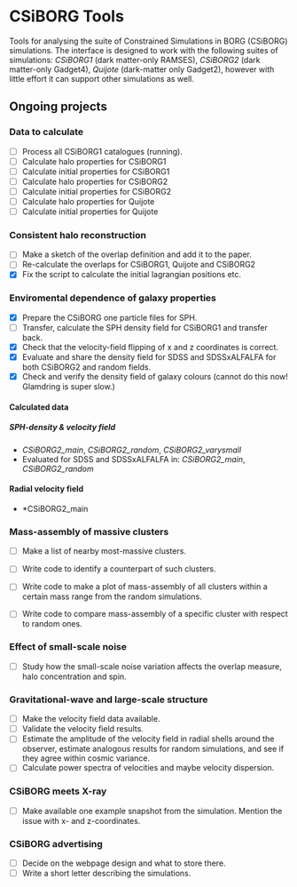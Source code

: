 # CSiBORG Tools

Tools for analysing the suite of Constrained Simulations in BORG (CSiBORG) simulations. The interface is designed to work with the following suites of simulations: *CSiBORG1* (dark matter-only RAMSES), *CSiBORG2* (dark matter-only Gadget4), *Quijote* (dark-matter only Gadget2), however with little effort it can support other simulations as well.

## Ongoing projects

### Data to calculate
- [ ] Process all CSiBORG1 catalogues (running).
- [ ] Calculate halo properties for CSiBORG1
- [ ] Calculate initial properties for CSiBORG1
- [ ] Calculate halo properties for CSiBORG2
- [ ] Calculate initial properties for CSiBORG2
- [ ] Calculate halo properties for Quijote
- [ ] Calculate initial properties for Quijote

### Consistent halo reconstruction
- [ ] Make a sketch of the overlap definition and add it to the paper.
- [ ] Re-calculate the overlaps for CSiBORG1, Quijote and CSiBORG2
- [x] Fix the script to calculate the initial lagrangian positions etc.

### Enviromental dependence of galaxy properties
- [x] Prepare the CSiBORG one particle files for SPH.
- [ ] Transfer, calculate the SPH density field for CSiBORG1 and transfer back.
- [x] Check that the velocity-field flipping of x and z coordinates is correct.
- [x] Evaluate and share the density field for SDSS and SDSSxALFALFA for both CSiBORG2 and random fields.
- [x] Check and verify the density field of galaxy colours (cannot do this now! Glamdring is super slow.)

#### Calculated data
##### SPH-density & velocity field
- *CSiBORG2_main*, *CSiBORG2_random*, *CSiBORG2_varysmall*
- Evaluated for SDSS and SDSSxALFALFA in: *CSiBORG2_main*, *CSiBORG2_random*

#### Radial velocity field
- *CSiBORG2_main


### Mass-assembly of massive clusters
- [ ] Make a list of nearby most-massive clusters.
- [ ] Write code to identify a counterpart of such clusters.
- [ ] Write code to make a plot of mass-assembly of all clusters within a certain mass range from the random simulations.
- [ ] Write code to compare mass-assembly of a specific cluster with respect to random ones.


### Effect of small-scale noise
- [ ] Study how the small-scale noise variation affects the overlap measure, halo concentration and spin.

### Gravitational-wave and large-scale structure
- [ ] Make the velocity field data available.
- [ ] Validate the velocity field results.
- [ ] Estimate the amplitude of the velocity field in radial shells around the observer, estimate analogous results for random simulations, and see if they agree within cosmic variance.
- [ ] Calculate power spectra of velocities and maybe velocity dispersion.

### CSiBORG meets X-ray
- [ ] Make available one example snapshot from the simulation. Mention the issue with x- and z-coordinates.

### CSiBORG advertising
- [ ] Decide on the webpage design and what to store there.
- [ ] Write a short letter describing the simulations.
